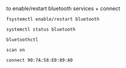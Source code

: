 to enable/restart bluetooth services + connect
```console 
fsystemctl enable/restart bluetooth
```
```console
systemctl status bluetooth
```
```console
bluetoothctl
```
```console
scan on
```
```console
connect 90:7A:58:E0:89:A0
```

